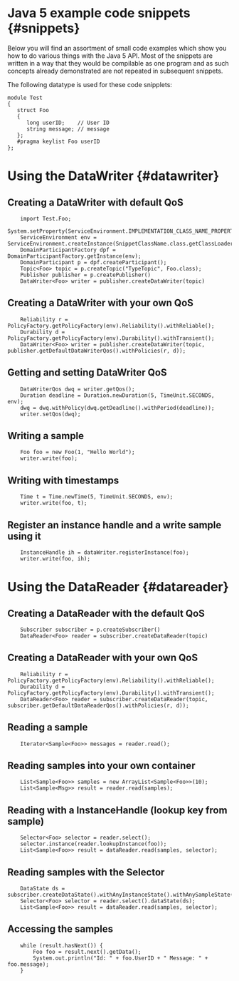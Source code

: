 Java 5 example code snippets                                                          {#snippets}
=============================

Below you will find an assortment of small code examples which show you how to do various
things with the Java 5 API. Most of the snippets are written in a way that they would be compilable
as one program and as such concepts already demonstrated are not repeated in subsequent snippets.

The following datatype is used for these code snipplets:
~~~~~~~~~~~~~~~{.idl}
module Test
{
   struct Foo
   {
      long userID;    // User ID
      string message; // message
   };
   #pragma keylist Foo userID
};
~~~~~~~~~~~~~~~

Using the DataWriter                                                                   {#datawriter}
====================

Creating a DataWriter with default QoS
--------------------------------------
~~~~~~~~~~~~~~~{.java}
    import Test.Foo;
    System.setProperty(ServiceEnvironment.IMPLEMENTATION_CLASS_NAME_PROPERTY,"org.opensplice.dds.core.OsplServiceEnvironment");
    ServiceEnvironment env = ServiceEnvironment.createInstance(SnippetClassName.class.getClassLoader());
    DomainParticipantFactory dpf = DomainParticipantFactory.getInstance(env);
    DomainParticipant p = dpf.createParticipant();
    Topic<Foo> topic = p.createTopic("TypeTopic", Foo.class);
    Publisher publisher = p.createPublisher()
    DataWriter<Foo> writer = publisher.createDataWriter(topic)
~~~~~~~~~~~~~~~
Creating a DataWriter with your own QoS
---------------------------------------
~~~~~~~~~~~~~~~{.java}
    Reliability r = PolicyFactory.getPolicyFactory(env).Reliability().withReliable();
    Durability d = PolicyFactory.getPolicyFactory(env).Durability().withTransient();
    DataWriter<Foo> writer = publisher.createDataWriter(topic, publisher.getDefaultDataWriterQos().withPolicies(r, d));
~~~~~~~~~~~~~~~
Getting and setting DataWriter QoS
----------------------------------
~~~~~~~~~~~~~~~{.java}
    DataWriterQos dwq = writer.getQos();
    Duration deadline = Duration.newDuration(5, TimeUnit.SECONDS, env);
    dwq = dwq.withPolicy(dwq.getDeadline().withPeriod(deadline));
    writer.setQos(dwq);
~~~~~~~~~~~~~~~
Writing a sample
----------------
~~~~~~~~~~~~~~~{.java}
    Foo foo = new Foo(1, "Hello World");
    writer.write(foo);
~~~~~~~~~~~~~~~
Writing with timestamps
-------------------------------------------------------
~~~~~~~~~~~~~~~{.java}
    Time t = Time.newTime(5, TimeUnit.SECONDS, env);
    writer.write(foo, t);
~~~~~~~~~~~~~~~
Register an instance handle and a write sample using it
-------------------------------------------------------
~~~~~~~~~~~~~~~{.java}
    InstanceHandle ih = dataWriter.registerInstance(foo);
    writer.write(foo, ih);
~~~~~~~~~~~~~~~

Using the DataReader                                                                   {#datareader}
====================

Creating a DataReader with the default QoS
------------------------------------------
~~~~~~~~~~~~~~~{.cpp}
    Subscriber subscriber = p.createSubscriber()
    DataReader<Foo> reader = subscriber.createDataReader(topic)
~~~~~~~~~~~~~~~
Creating a DataReader with your own QoS
---------------------------------------
~~~~~~~~~~~~~~~{.java}
    Reliability r = PolicyFactory.getPolicyFactory(env).Reliability().withReliable();
    Durability d = PolicyFactory.getPolicyFactory(env).Durability().withTransient();
    DataReader<Foo> reader = subscriber.createDataReader(topic, subscriber.getDefaultDataReaderQos().withPolicies(r, d));
~~~~~~~~~~~~~~~
Reading a sample
----------------
~~~~~~~~~~~~~~~{.java}
    Iterator<Sample<Foo>> messages = reader.read();
~~~~~~~~~~~~~~~
Reading samples into your own container
---------------------------------------------------------------------
~~~~~~~~~~~~~~~{.java}
    List<Sample<Foo>> samples = new ArrayList<Sample<Foo>>(10);
    List<Sample<Msg>> result = reader.read(samples);
~~~~~~~~~~~~~~~
Reading with a InstanceHandle (lookup key from sample)
------------------------------------------------------
~~~~~~~~~~~~~~~{.java}
    Selector<Foo> selector = reader.select();
    selector.instance(reader.lookupInstance(foo));
    List<Sample<Foo>> result = dataReader.read(samples, selector);
~~~~~~~~~~~~~~~
Reading samples with the Selector
---------------------------------
~~~~~~~~~~~~~~~{.java}
    DataState ds = subscriber.createDataState().withAnyInstanceState().withAnySampleState().withAnyViewState();
    Selector<Foo> selector = reader.select().dataState(ds);
    List<Sample<Foo>> result = dataReader.read(samples, selector);
~~~~~~~~~~~~~~~

Accessing the samples
---------------------
~~~~~~~~~~~~~~~{.java}
    while (result.hasNext()) {
        Foo foo = result.next().getData();
        System.out.println("Id: " + foo.UserID + " Message: " + foo.message);
    }
~~~~~~~~~~~~~~~
